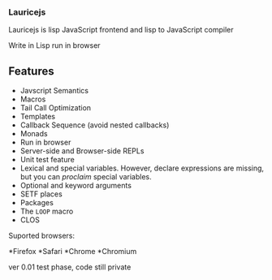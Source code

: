 ### Lauricejs

Lauricejs is lisp JavaScript frontend and lisp to JavaScript compiler

Write in Lisp run in browser


## Features
* Javscript Semantics
* Macros
* Tail Call Optimization
* Templates
* Callback Sequence (avoid nested callbacks)
* Monads 
* Run in browser 
* Server-side and Browser-side REPLs
* Unit test feature
* Lexical and special variables. However, declare expressions are
  missing, but you can *proclaim* special variables.
* Optional and keyword arguments
* SETF places
* Packages
* The `LOOP` macro
* CLOS


Suported browsers:

 *Firefox
 *Safari
 *Chrome
 *Chromium
 
 
 ver 0.01
 test phase, code still private
 
 
